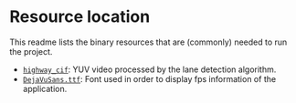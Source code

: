# Resource location
This readme lists the binary resources that are (commonly) needed to run the project.

* [`highway_cif`](http://trace.eas.asu.edu/yuv/highway/highway_cif.7z): YUV video processed by the lane detection algorithm.
* [`DejaVuSans.ttf`](https://preesm.github.io/assets/downloads/DejaVuSans.ttf): Font used in order to display fps information of the application.

